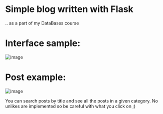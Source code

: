 # Simple blog written with Flask

.. as a part of my DataBases course

# Interface sample:
![image](https://user-images.githubusercontent.com/68292792/167554648-4801b9e6-f53a-46e1-8aa5-afc6d5642eb8.png)

# Post example:
![image](https://user-images.githubusercontent.com/68292792/167554817-3ca860a8-a4bc-45e8-8322-b30c89ccda49.png)

You can search posts by title and see all the posts in a given category. No unlikes are implemented so be careful with what you click on ;)

